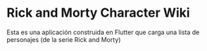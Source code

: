 # Rick and Morty Character Wiki

Esta es una aplicación construida en Flutter que carga una lista de personajes (de la serie Rick and Morty)